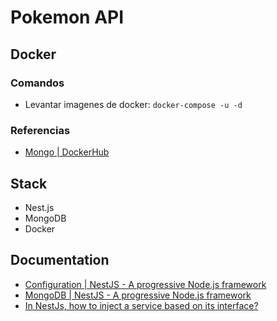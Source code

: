 # Pokemon API
## Docker
### Comandos
- Levantar imagenes de docker: ```docker-compose -u -d```

### Referencias
- [Mongo | DockerHub](https://hub.docker.com/_/mongo)

## Stack
* Nest.js
* MongoDB
* Docker

## Documentation
- [Configuration | NestJS - A progressive Node.js framework](https://docs.nestjs.com/techniques/configuration)
- [MongoDB | NestJS - A progressive Node.js framework](https://docs.nestjs.com/techniques/mongodb)
- [In NestJs, how to inject a service based on its interface?](https://stackoverflow.com/questions/59451585/in-nestjs-how-to-inject-a-service-based-on-its-interface)